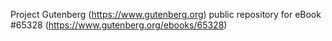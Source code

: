 Project Gutenberg (https://www.gutenberg.org) public repository for
eBook #65328 (https://www.gutenberg.org/ebooks/65328)
